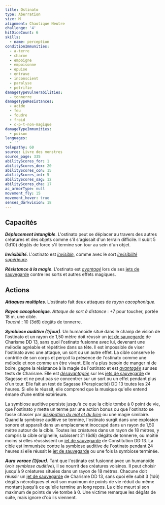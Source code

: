 ```yaml
---
title: Ostinato
type: Aberration
size: M
alignment: Chaotique Neutre
challenge: '4'
hitDiceCount: 6
skills:
  - name: perception
conditionImmunities:
  - a-terre
  - charme
  - empoigne
  - empoisonne
  - epuise
  - entrave
  - inconscient
  - paralyse
  - petrifie
damageTypeVulnerabilities:
  - tonnerre
damageTypeResistances:
  - acide
  - feu
  - foudre
  - froid
  - c-p-t-non-magique
damageTypeImmunities:
  - poison
languages:
  - ''
telepathy: 60
source: Livre des monstres
source_page: 335
abilityScores_for: 1
abilityScores_dex: 20
abilityScores_con: 15
abilityScores_int: 5
abilityScores_sag: 12
abilityScores_cha: 17
ac_armorType: null
movement_fly: 15
movement_hover: true
senses_darkvision: 18
---
```

## Capacités
_**Déplacement intangible**_. L'ostinato peut se déplacer au travers des autres créatures et des objets comme s'il s'agissait d'un terrain difficile. Il subit 5 (1d10) dégâts de force s'il termine son tour au sein d'un objet.

_**Invisibilité**_. L'ostinato est [_invisible_](/gerer-la-sante-du-personnage/#invisible), comme avec le sort [_invisibilité supérieure_](/grimoire/invisibilite-superieure/).

_**Résistance à la magie**_. L'ostinato est [_avantagé_](/utiliser-les-caracteristiques/#avantage-et-desavantage) lors de ses [jets de sauvegarde](/utiliser-les-caracteristiques/#jets-de-sauvegarde) contre les sorts et autres effets magiques.

## Actions
_**Attaques multiples**_. L'ostinato fait deux attaques de _rayon cacophonique_.

_**Rayon cacophonique**_. _Attaque de sort à distance_ : +7 pour toucher, portée 18 m, une cible.  
_Touché_ : 10 (3d6) dégâts de tonnerre.

_**Symbiose auditive (1/jour)**_. Un humanoïde situé dans le champ de vision de l'ostinato et un rayon de 1,50 mètre doit réussir un [jet de sauvegarde](/utiliser-les-caracteristiques/#jets-de-sauvegarde) de Charisme DD 13, sans quoi l'ostinato fusionne avec lui, devenant une mélodie agréable et répétitive dans sa tête. Il est impossible de viser l'ostinato avec une attaque, un sort ou un autre effet. La cible conserve le contrôle de son corps et perçoit la présence de l'ostinato comme une mélodie et non comme un être vivant. Elle n'a plus besoin de manger ni de boire, gagne la résistance à la magie de l'ostinato et est [_avantagée_](/utiliser-les-caracteristiques/#avantage-et-desavantage) sur ses tests de Charisme. Elle est [_désavantagée_](/utiliser-les-caracteristiques/#avantage-et-desavantage) sur les [jets de sauvegarde](/utiliser-les-caracteristiques/#jets-de-sauvegarde) de Sagesse et ne peut pas se concentrer sur un sort ou un effet pendant plus d'un tour. Elle fait un test de Sagesse (Perspicacité) DD 13 toutes les 24 heures. Si elle le réussit, elle comprend que la musique qu'elle entend émane d'une entité extérieure.

La symbiose auditive persiste jusqu'à ce que la cible tombe à 0 point de vie, que l'ostinato y mette un terme par une action bonus ou que l'ostinato se fasse chasser par [_dissipation du mal et du bien_](/grimoire/dissipation-du-mal-et-du-bien/) ou une magie similaire. Quand la symbiose auditive se termine, l'ostinato surgit dans une explosion sonore et apparaît dans un emplacement inoccupé dans un rayon de 1,50 mètre autour de la cible. Toutes les créatures dans un rayon de 18 mètres, y compris la cible originelle, subissent 21 (6d6) dégâts de tonnerre, ou moitié moins si elles réussissent un [jet de sauvegarde](/utiliser-les-caracteristiques/#jets-de-sauvegarde) de Constitution DD 13. La cible est immunisée contre la symbiose auditive de l'ostinato pendant 24 heures si elle réussit le [jet de sauvegarde](/utiliser-les-caracteristiques/#jets-de-sauvegarde) ou une fois la symbiose terminée.

_**Aura vorace (1/jour)**_. Tant que l'ostinato est fusionné avec un humanoïde (voir _symbiose auditive_), il se nourrit des créatures voisines. Il peut choisir jusqu'à 9 créatures situées dans un rayon de 18 mètres. Chacune doit réussir un [jet de sauvegarde](/utiliser-les-caracteristiques/#jets-de-sauvegarde) de Charisme DD 13, sans quoi elle subit 3 (1d6) dégâts nécrotiques et voit son maximum de points de vie réduit du même montant jusqu'à ce qu'elle termine un long repos. La cible meurt si son maximum de points de vie tombe à 0. Une victime remarque les dégâts de suite, mais ignore d'où ils viennent.
